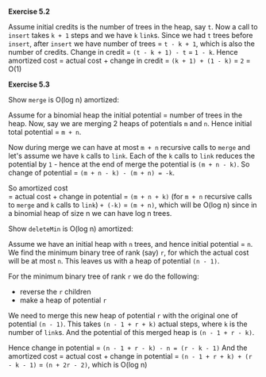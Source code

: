 **Exercise 5.2**

Assume initial credits is the number of trees in the heap, say `t`. Now a call to `insert` takes `k + 1` steps and we have `k` `link`s. Since we had `t` trees before `insert`, after `insert` we have number of trees = `t - k + 1`, which is also the number of credits. Change in credit = `(t - k + 1) - t` = `1 - k`. Hence amortized cost = actual cost + change in credit = `(k + 1) + (1 - k)` = `2` = O(1)

**Exercise 5.3**

Show `merge` is O(log n) amortized:

Assume for a binomial heap the initial potential = number of trees in the heap. Now, say we are merging 2 heaps of potentials `m` and `n`. Hence initial total potential = `m + n`.

Now during merge we can have at most `m + n` recursive calls to `merge` and let's assume we have `k` calls to `link`. Each of the `k` calls to `link` reduces the potential by `1` - hence at the end of merge the potential is `(m + n - k)`. So change of potential = `(m + n - k) - (m + n) = -k`. 

So amortized cost  
= actual cost + change in potential
= `(m + n + k)` (for `m + n` recursive calls to `merge` and `k` calls to `link`) `+ (-k)`
= `(m + n)`, which will be O(log n) since in a binomial heap of size n we can have log n trees.

Show `deleteMin` is O(log n) amortized:

Assume we have an initial heap with `n` trees, and hence initial potential = `n`. We find the minimum binary tree of rank (say) `r`, for which the actual cost will be at most `n`. This leaves us with a heap of potential `(n - 1)`.

For the minimum binary tree of rank `r` we do the following:
* reverse the `r` children 
* make a heap of potential `r`

We need to merge this new heap of potential `r` with the original one of potential `(n - 1)`. This takes `(n - 1 + r + k)` actual steps, where `k` is the number of `link`s. And the potential of this merged heap is `(n - 1 + r - k)`.

Hence change in potential = `(n - 1 + r - k) - n = (r - k - 1)`
And the amortized cost 
= actual cost + change in potential 
= `(n - 1 + r + k) + (r - k - 1)`
= `(n + 2r - 2)`, which is O(log n)

